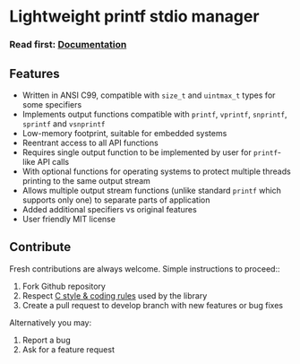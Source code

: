 # Lightweight printf stdio manager

<h3>Read first: <a href="http://docs.majerle.eu/projects/lwprintf/">Documentation</a></h3>

## Features

* Written in ANSI C99, compatible with ``size_t`` and ``uintmax_t`` types for some specifiers
* Implements output functions compatible with ``printf``, ``vprintf``, ``snprintf``, ``sprintf`` and ``vsnprintf``
* Low-memory footprint, suitable for embedded systems
* Reentrant access to all API functions
* Requires single output function to be implemented by user for ``printf``-like API calls
* With optional functions for operating systems to protect multiple threads printing to the same output stream
* Allows multiple output stream functions (unlike standard ``printf`` which supports only one) to separate parts of application
* Added additional specifiers vs original features
* User friendly MIT license

## Contribute

Fresh contributions are always welcome. Simple instructions to proceed::

1. Fork Github repository
2. Respect [C style & coding rules](https://github.com/MaJerle/c-code-style) used by the library
3. Create a pull request to develop branch with new features or bug fixes

Alternatively you may:

1. Report a bug
2. Ask for a feature request
